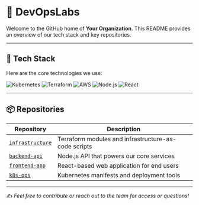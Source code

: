 # 🏢 **DevOpsLabs**

Welcome to the GitHub home of **Your Organization**. This README provides an overview of our tech stack and key repositories.

---

## 🧱 Tech Stack

Here are the core technologies we use:

![Kubernetes](https://img.shields.io/badge/Kubernetes-326ce5?style=for-the-badge&logo=kubernetes&logoColor=white)
![Terraform](https://img.shields.io/badge/Terraform-7B42BC?style=for-the-badge&logo=terraform&logoColor=white)
![AWS](https://img.shields.io/badge/AWS-232F3E?style=for-the-badge&logo=amazon-aws&logoColor=white)
![Node.js](https://img.shields.io/badge/Node.js-339933?style=for-the-badge&logo=node.js&logoColor=white)
![React](https://img.shields.io/badge/React-20232A?style=for-the-badge&logo=react&logoColor=61DAFB)

---

## 📦 Repositories

| Repository | Description |
|------------|-------------|
| [`infrastructure`](https://github.com/your-org/infrastructure) | Terraform modules and infrastructure-as-code scripts |
| [`backend-api`](https://github.com/your-org/backend-api) | Node.js API that powers our core services |
| [`frontend-app`](https://github.com/your-org/frontend-app) | React-based web application for end users |
| [`k8s-ops`](https://github.com/your-org/k8s-ops) | Kubernetes manifests and deployment tools |

---

✍️ *Feel free to contribute or reach out to the team for access or questions!*
